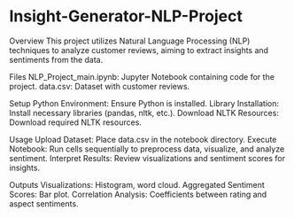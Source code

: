 # Insight-Generator-NLP-Project

Overview
This project utilizes Natural Language Processing (NLP) techniques to analyze customer reviews, aiming to extract insights and sentiments from the data.

Files
NLP_Project_main.ipynb: Jupyter Notebook containing code for the project.
data.csv: Dataset with customer reviews.

Setup
Python Environment: Ensure Python is installed.
Library Installation: Install necessary libraries (pandas, nltk, etc.).
Download NLTK Resources: Download required NLTK resources.

Usage
Upload Dataset: Place data.csv in the notebook directory.
Execute Notebook: Run cells sequentially to preprocess data, visualize, and analyze sentiment.
Interpret Results: Review visualizations and sentiment scores for insights.

Outputs
Visualizations: Histogram, word cloud.
Aggregated Sentiment Scores: Bar plot.
Correlation Analysis: Coefficients between rating and aspect sentiments.
